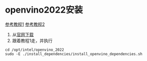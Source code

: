 # openvino2022安装
[参考教程1](https://blog.csdn.net/weixin_53591111/article/details/131344618)
[参考教程2](https://docs.openvino.ai/2022.3/openvino_docs_install_guides_installing_openvino_from_archive_linux.html)

1. 从[官网下载](https://www.intel.com/content/www/us/en/developer/tools/openvino-toolkit/download.html?ENVIRONMENT=DEV_TOOLS&OP_SYSTEM=WINDOWS&VERSION=v_2023_0_1&DISTRIBUTION=PIP)
2. 跟着教程1走，并执行
```
cd /opt/intel/openvino_2022
sudo -E ./install_dependencies/install_openvino_dependencies.sh
```